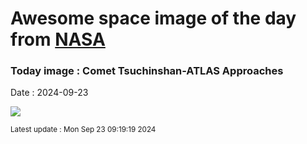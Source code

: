 
# Awesome space image of the day from [NASA](https://api.nasa.gov/)

### Today image : Comet Tsuchinshan-ATLAS Approaches
Date : 2024-09-23

![](https://apod.nasa.gov/apod/image/2409/Comet23A3_Valente_960.jpg)

<small>Latest update : Mon Sep 23 09:19:19 2024</small>
        